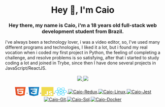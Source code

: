 <h1 align="center">Hey 👋, I'm Caio</h1>
<h3 align="center">Hey there, my name is Caio, i'm a 18 years old full-stack web development student from Brazil.</h3>
<text align="center">i've always been a technology lover, i was a video editor, so, I've used many different programs and technologies, I liked it a lot, but i found my real vocation when i coded my first project in Python, the feeling of completing a challenge, and resolve problems is so satisfying, after that i started to study coding a lot and joined in Trybe, since then I have done several projects in JavaScript/ReactJS.</text>
<br></br>

<div align="center">
  <a href="https://github.com/caiobacode">
  <img height="160em" src="https://github-readme-stats.vercel.app/api?username=caiobacode&show_icons=true&theme=darcula&include_all_commits=true&count_private=true"/>
  <img height="160em" src="https://github-readme-stats.vercel.app/api/top-langs/?username=caiobacode&layout=compact&langs_count=7&theme=darcula"/>
</div>
<div align="center" style="display: inline_block"><br>
  <img align="center" alt="Caio-HTML" height="30" width="40" src="https://raw.githubusercontent.com/devicons/devicon/master/icons/html5/html5-original.svg" />
  <img align="center" alt="Caio-CSS" height="30" width="40" src="https://raw.githubusercontent.com/devicons/devicon/master/icons/css3/css3-original.svg" />
  <img align="center" alt="Caio-Js" height="30" width="40" src="https://raw.githubusercontent.com/devicons/devicon/master/icons/javascript/javascript-plain.svg" />
  <img align="center" alt="Caio-React" height="30" width="40" src="https://raw.githubusercontent.com/devicons/devicon/master/icons/react/react-original.svg" />
  <img align="center" alt="Caio-Redux" height="30" width="40" src="https://cdn.jsdelivr.net/gh/devicons/devicon/icons/redux/redux-original.svg" />
  <img align="center" alt="Caio-Linux" height="30" width="40" src="https://cdn-icons-png.flaticon.com/512/6124/6124995.png" />
  <img align="center" alt="Caio-Jest" height="30" width="40" src="https://cdn.jsdelivr.net/gh/devicons/devicon/icons/jest/jest-plain.svg">
  <img align="center" alt="Caio-Git" height="30" width="40" src="https://cdn.jsdelivr.net/gh/devicons/devicon/icons/git/git-original.svg">
  <img align="center" alt="Caio-Sql" height="30" width="40" src="https://cdn.jsdelivr.net/gh/devicons/devicon/icons/mysql/mysql-original.svg">
  <img align="center" alt="Caio-Docker" height="30" width="40" src="https://cdn.jsdelivr.net/gh/devicons/devicon/icons/docker/docker-original.svg">
</div>
<!--
**caiobacode/caiobacode** is a ✨ _special_ ✨ repository because its `README.md` (this file) appears on your GitHub profile. 
Here are some ideas to get you started:



<img height="180em" src="https://github-readme-stats.vercel.app/api/top-langs/?username=caiobacode&layout=compact&langs_count=7&theme=darcula"/>

- 🔭 I’m currently working on ...
- 🌱 I’m currently learning ...
- 👯 I’m looking to collaborate on ...
- 🤔 I’m looking for help with ...
- 💬 Ask me about ...
- 📫 How to reach me: ...
- 😄 Pronouns: ...
- ⚡ Fun fact: ...
-->
